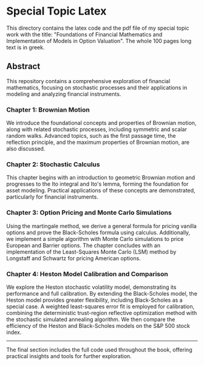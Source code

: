 # Special Topic Latex

This directory contains the latex code and the pdf file of my special topic work with the title: "Foundations of Financial Mathematics and Implementation of Models in Option Valuation". The whole 100 pages long text is in greek. <br>

## Abstract

This repository contains a comprehensive exploration of financial mathematics, focusing on stochastic processes and their applications in modeling and analyzing financial instruments.

### Chapter 1: Brownian Motion  
We introduce the foundational concepts and properties of Brownian motion, along with related stochastic processes, including symmetric and scalar random walks. Advanced topics, such as the first passage time, the reflection principle, and the maximum properties of Brownian motion, are also discussed.

### Chapter 2: Stochastic Calculus  
This chapter begins with an introduction to geometric Brownian motion and progresses to the Ito integral and Ito's lemma, forming the foundation for asset modeling. Practical applications of these concepts are demonstrated, particularly for financial instruments.

### Chapter 3: Option Pricing and Monte Carlo Simulations  
Using the martingale method, we derive a general formula for pricing vanilla options and prove the Black-Scholes formula using calculus. Additionally, we implement a simple algorithm with Monte Carlo simulations to price European and Barrier options. The chapter concludes with an implementation of the Least-Squares Monte Carlo (LSM) method by Longstaff and Schwartz for pricing American options.

### Chapter 4: Heston Model Calibration and Comparison  
We explore the Heston stochastic volatility model, demonstrating its performance and full calibration. By extending the Black-Scholes model, the Heston model provides greater flexibility, including Black-Scholes as a special case. A weighted least-squares error fit is employed for calibration, combining the deterministic trust-region reflective optimization method with the stochastic simulated annealing algorithm. We then compare the efficiency of the Heston and Black-Scholes models on the S&P 500 stock index.

---

The final section includes the full code used throughout the book, offering practical insights and tools for further exploration.
